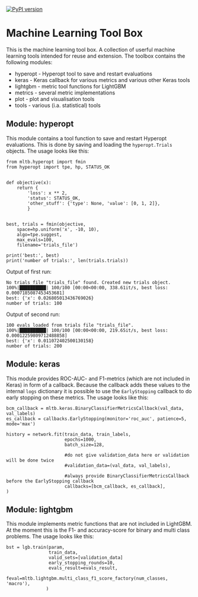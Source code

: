 [![PyPI version](https://badge.fury.io/py/mltb.svg)](https://badge.fury.io/py/mltb)

# Machine Learning Tool Box
This is the machine learning tool box. A collection of userful machine learning tools intended for reuse and extension.
The toolbox contains the following modules:
* hyperopt - Hyperopt tool to save and restart evaluations
* keras - Keras callback for various metrics and various other Keras tools
* lightgbm - metric tool functions for LightGBM
* metrics - several metric implementations 
* plot - plot and visualisation tools
* tools - various (i.a. statistical) tools

## Module: hyperopt
This module contains a tool function to save and restart Hyperopt evaluations.
This is done by saving and loading the ``hyperopt.Trials`` objects.
The usage looks like this:
```
from mltb.hyperopt import fmin
from hyperopt import tpe, hp, STATUS_OK


def objective(x):
    return {
        'loss': x ** 2,
        'status': STATUS_OK,
        'other_stuff': {'type': None, 'value': [0, 1, 2]},
        }


best, trials = fmin(objective,
    space=hp.uniform('x', -10, 10),
    algo=tpe.suggest,
    max_evals=100,
    filename='trials_file')

print('best:', best)
print('number of trials:', len(trials.trials))
```

Output of first run:
```
No trials file "trials_file" found. Created new trials object.
100%|██████████| 100/100 [00:00<00:00, 338.61it/s, best loss: 0.0007185087453453681]
best: {'x': 0.026805013436769026}
number of trials: 100
```

Output of second run:
```
100 evals loaded from trials file "trials_file".
100%|██████████| 100/100 [00:00<00:00, 219.65it/s, best loss: 0.00012259809712488858]
best: {'x': 0.011072402500130158}
number of trials: 200
```

## Module: keras
This module provides ROC-AUC- and F1-metrics (which are not included in Keras) 
in form of a callback. 
Because the callback adds these values to the internal `logs` dictionary it is 
possible to use the `EarlyStopping` callback
to do early stopping on these metrics. The usage looks like this:
```
bcm_callback = mltb.keras.BinaryClassifierMetricsCallback(val_data, val_labels)
es_callback = callbacks.EarlyStopping(monitor='roc_auc', patience=5,  mode='max')

history = network.fit(train_data, train_labels, 
                      epochs=1000, 
                      batch_size=128, 
                      
                      #do not give validation_data here or validation will be done twice
                      #validation_data=(val_data, val_labels),
                      
                      #always provide BinaryClassifierMetricsCallback before the EarlyStopping callback
                      callbacks=[bcm_callback, es_callback],
)
```

## Module: lightgbm
This module implements metric functions that are not included in LightGBM. 
At the moment this is the F1- and accuracy-score for binary and multi class problems.
The usage looks like this:
```
bst = lgb.train(param, 
                train_data, 
                valid_sets=[validation_data]
                early_stopping_rounds=10,
                evals_result=evals_result,
                feval=mltb.lightgbm.multi_class_f1_score_factory(num_classes, 'macro'),
               )
```
